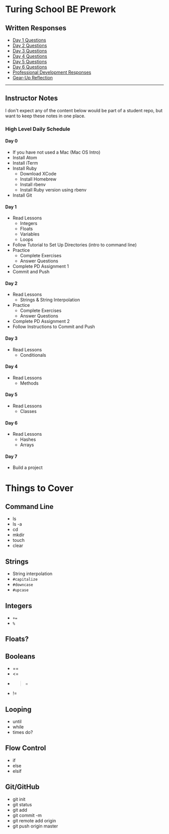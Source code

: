 # Turing School BE Prework

## Written Responses

* [Day 1 Questions](./day_1/questions)
* [Day 2 Questions](./day_1/questions)
* [Day 3 Questions](./day_1/questions)
* [Day 4 Questions](./day_1/questions)
* [Day 5 Questions](./day_1/questions)
* [Day 6 Questions](./day_1/questions)
* [Professional Development Responses](./professional_development)
* [Gear-Up Reflection](./gear_up)

---

## Instructor Notes

I don't expect any of the content below would be part of a student repo, but want to keep these notes in one place.

### High Level Daily Schedule

#### Day 0

* If you have not used a Mac (Mac OS Intro)
* Install Atom
* Install iTerm
* Install Ruby
    * Download XCode
    * Install Homebrew
    * Install rbenv
    * Install Ruby version using rbenv
* Install Git

#### Day 1

* Read Lessons
    * Integers
    * Floats
    * Variables
    * Loops
* Follow Tutorial to Set Up Directories (intro to command line)
* Practice
    * Complete Exercises
    * Answer Questions
* Complete PD Assignment 1
* Commit and Push

#### Day 2

* Read Lessons
    * Strings & String Interpolation
* Practice
    * Complete Exercises
    * Answer Questions
* Complete PD Assignment 2
* Follow Instructions to Commit and Push

#### Day 3

* Read Lessons
    * Conditionals

#### Day 4

* Read Lessons
    * Methods

#### Day 5

* Read Lessons
    * Classes

#### Day 6

* Read Lessons
    * Hashes
    * Arrays

#### Day 7

* Build a project



# Things to Cover

## Command Line

* ls
* ls -a
* cd
* mkdir
* touch
* clear

## Strings

* String interpolation
* `#capitalize`
* `#downcase`
* `#upcase`

## Integers

* `+=`
* `%`

## Floats?

## Booleans

* ==
* <=
* >=
* !=

## Looping

* until
* while
* times do?

## Flow Control

* if
* else
* elsif

## Git/GitHub

* git init
* git status
* git add
* git commit -m
* git remote add origin
* git push origin master



